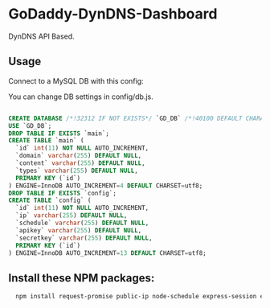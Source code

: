 # GoDaddy-DynDNS-Dashboard

DynDNS API Based.

## Usage

Connect to a MySQL DB with this config:

You can change DB settings in config/db.js.

```sql

CREATE DATABASE /*!32312 IF NOT EXISTS*/ `GD_DB` /*!40100 DEFAULT CHARACTER SET utf8mb4 */;
USE `GD_DB`;
DROP TABLE IF EXISTS `main`;
CREATE TABLE `main` (
  `id` int(11) NOT NULL AUTO_INCREMENT,
  `domain` varchar(255) DEFAULT NULL,
  `content` varchar(255) DEFAULT NULL,
  `types` varchar(255) DEFAULT NULL,
  PRIMARY KEY (`id`)
) ENGINE=InnoDB AUTO_INCREMENT=4 DEFAULT CHARSET=utf8;
DROP TABLE IF EXISTS `config`;
CREATE TABLE `config` (
  `id` int(11) NOT NULL AUTO_INCREMENT,
  `ip` varchar(255) DEFAULT NULL,
  `schedule` varchar(255) DEFAULT NULL,
  `apikey` varchar(255) DEFAULT NULL,
  `secretkey` varchar(255) DEFAULT NULL,
  PRIMARY KEY (`id`)
) ENGINE=InnoDB AUTO_INCREMENT=13 DEFAULT CHARSET=utf8;

```

## Install these NPM packages:

```bash
  npm install request-promise public-ip node-schedule express-session express mysql ejs --save
```
